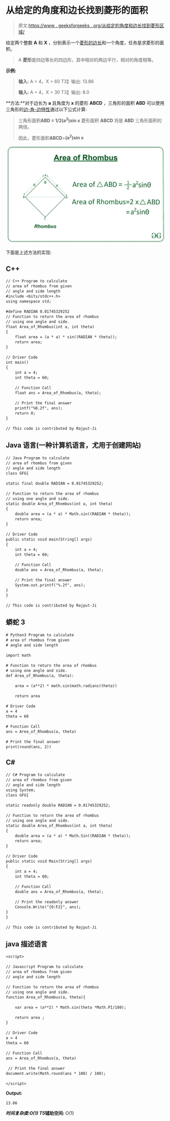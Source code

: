 # 从给定的角度和边长找到菱形的面积

> 原文:[https://www . geeksforgeeks . org/从给定的角度和边长找到菱形区域/](https://www.geeksforgeeks.org/find-the-area-of-rhombus-from-given-angle-and-side-length/)

给定两个整数 **A** 和 **X** ，分别表示一个[菱形的边长](https://en.wikipedia.org/wiki/Rhombus)和一个角度，任务是求菱形的面积。

> A **菱形**是四边等长的四边形，其中相对的两边平行，相对的角度相等。

**示例:**

> **输入:** A = 4，X = 60
> T3】输出: 13.86
> 
> **输入:** A = 4，X = 30
> T3】输出: 8.0

**方法:**对于边长为 **a** 且角度为 **x** 的菱形 **ABCD** ，三角形的面积 **ABD** 可以使用三角形的[边-角-边特性](https://www.geeksforgeeks.org/area-of-triangle-using-side-angle-side-length-of-two-sides-and-the-included-angle/)通过以下公式计算:

> 三角形面积**ABD = 1/2(a<sup>2</sup>)sin x**
> 菱形面积 **ABCD** 将是 **ABD** 三角形面积的两倍。
> 
> 因此，菱形面积**ABCD**=**(a<sup>2</sup>)sin x**

[![](img/f5d8cea4c4e6b6b544537203c44347cd.png)](https://media.geeksforgeeks.org/wp-content/uploads/20200807100945/AreaofRhombus-660x406.jpg)

下面是上述方法的实现:

## C++

```
// C++ Program to calculate
// area of rhombus from given
// angle and side length
#include <bits/stdc++.h>
using namespace std;

#define RADIAN 0.01745329252
// Function to return the area of rhombus
// using one angle and side.
float Area_of_Rhombus(int a, int theta)
{
    float area = (a * a) * sin((RADIAN * theta));
    return area;
}

// Driver Code
int main()
{
    int a = 4;
    int theta = 60;

    // Function Call
    float ans = Area_of_Rhombus(a, theta);

    // Print the final answer
    printf("%0.2f", ans);
    return 0;
}

// This code is contributed by Rajput-Ji
```

## Java 语言(一种计算机语言，尤用于创建网站)

```
// Java Program to calculate
// area of rhombus from given
// angle and side length
class GFG{

static final double RADIAN = 0.01745329252;

// Function to return the area of rhombus
// using one angle and side.
static double Area_of_Rhombus(int a, int theta)
{
    double area = (a * a) * Math.sin((RADIAN * theta));
    return area;
}

// Driver Code
public static void main(String[] args)
{
    int a = 4;
    int theta = 60;

    // Function Call
    double ans = Area_of_Rhombus(a, theta);

    // Print the final answer
    System.out.printf("%.2f", ans);
}
}

// This code is contributed by Rajput-Ji
```

## 蟒蛇 3

```
# Python3 Program to calculate
# area of rhombus from given
# angle and side length

import math 

# Function to return the area of rhombus
# using one angle and side. 
def Area_of_Rhombus(a, theta): 

    area = (a**2) * math.sin(math.radians(theta))

    return area 

# Driver Code 
a = 4
theta = 60

# Function Call 
ans = Area_of_Rhombus(a, theta) 

# Print the final answer
print(round(ans, 2))
```

## C#

```
// C# Program to calculate
// area of rhombus from given
// angle and side length
using System;
class GFG{

static readonly double RADIAN = 0.01745329252;

// Function to return the area of rhombus
// using one angle and side.
static double Area_of_Rhombus(int a, int theta)
{
    double area = (a * a) * Math.Sin((RADIAN * theta));
    return area;
}

// Driver Code
public static void Main(String[] args)
{
    int a = 4;
    int theta = 60;

    // Function Call
    double ans = Area_of_Rhombus(a, theta);

    // Print the readonly answer
    Console.Write("{0:F2}", ans);
}
}

// This code is contributed by Rajput-Ji
```

## java 描述语言

```
<script>

// Javascript Program to calculate
// area of rhombus from given
// angle and side length

// Function to return the area of rhombus
// using one angle and side.
function Area_of_Rhombus(a, theta){

    var area = (a**2) * Math.sin(theta *Math.PI/180);

    return area ;
}

// Driver Code
a = 4
theta = 60

// Function Call
ans = Area_of_Rhombus(a, theta)

 // Print the final answer
document.write(Math.round(ans * 100) / 100);

</script>
```

**Output:** 

```
13.86
```

***时间复杂度:**O(1)*
T5**辅助空间:** O(1)